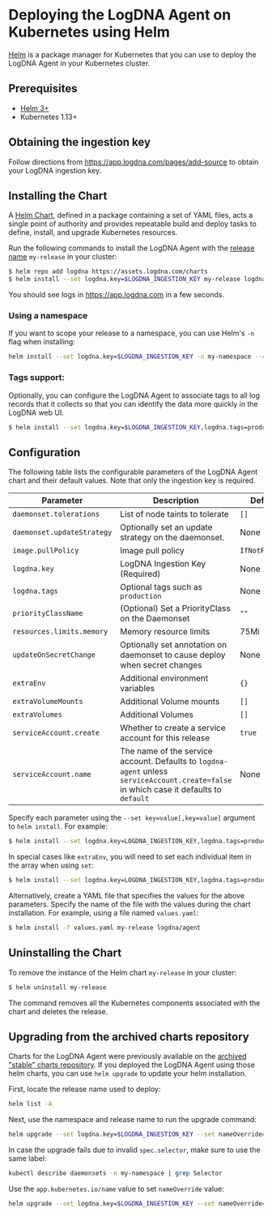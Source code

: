 # Deploying the LogDNA Agent on Kubernetes using Helm

[Helm][helm] is a package manager for Kubernetes that you can use to deploy the LogDNA Agent in your Kubernetes
cluster.

## Prerequisites

- [Helm 3+][helm-install]
- Kubernetes 1.13+

## Obtaining the ingestion key

Follow directions from https://app.logdna.com/pages/add-source to obtain your LogDNA ingestion key.

## Installing the Chart

A [Helm Chart][helm-concepts], defined in a package containing a set of YAML files, acts a single point of authority
and provides repeatable build and deploy tasks to define, install, and upgrade Kubernetes resources.

Run the following commands to install the LogDNA Agent with the [release name][helm-concepts] `my-release` in your
cluster:

```bash
$ helm repo add logdna https://assets.logdna.com/charts
$ helm install --set logdna.key=$LOGDNA_INGESTION_KEY my-release logdna/agent
```

You should see logs in https://app.logdna.com in a few seconds.

### Using a namespace

If you want to scope your release to a namespace, you can use Helm's `-n` flag when installing:

```bash
helm install --set logdna.key=$LOGDNA_INGESTION_KEY -n my-namespace --create-namespace my-release logdna/agent
```

### Tags support:

Optionally, you can configure the LogDNA Agent to associate tags to all log records that it collects so that you can
identify the data more quickly in the LogDNA web UI.

```bash
$ helm install --set logdna.key=$LOGDNA_INGESTION_KEY,logdna.tags=production my-release logdna/agent
```

## Configuration

The following table lists the configurable parameters of the LogDNA Agent chart and their default values. Note
that only the ingestion key is required.

Parameter | Description | Default
--- | --- | ---
`daemonset.tolerations` | List of node taints to tolerate | `[]`
`daemonset.updateStrategy` | Optionally set an update strategy on the daemonset. | None
`image.pullPolicy` | Image pull policy | `IfNotPresent`
`logdna.key` | LogDNA Ingestion Key (Required) | None
`logdna.tags` | Optional tags such as `production` | None
`priorityClassName` | (Optional) Set a PriorityClass on the Daemonset | `""`
`resources.limits.memory` | Memory resource limits | 75Mi
`updateOnSecretChange` | Optionally set annotation on daemonset to cause deploy when secret changes | None
`extraEnv` | Additional environment variables | `{}`
`extraVolumeMounts` | Additional Volume mounts | `[]`
`extraVolumes` | Additional Volumes | `[]`
`serviceAccount.create` | Whether to create a service account for this release | `true`
`serviceAccount.name` | The name of the service account. Defaults to `logdna-agent` unless `serviceAccount.create=false` in which case it defaults to `default` | None

Specify each parameter using the `--set key=value[,key=value]` argument to `helm install`. For example:

```bash
$ helm install --set logdna.key=LOGDNA_INGESTION_KEY,logdna.tags=production my-release logdna/agent
```

In special cases like `extraEnv`, you will need to set each individual item in the array when using `set`:

```bash
$ helm install --set logdna.key=LOGDNA_INGESTION_KEY,logdna.tags=production,extraEnv[0].name=LOGDNA_LOG_K8S_EVENTS,extraEnv[0].value=true my-release logdna/agent
```

Alternatively, create a YAML file that specifies the values for the above parameters. Specify the name of the file
with the values during the chart installation. For example, using a file named `values.yaml`:

```bash
$ helm install -f values.yaml my-release logdna/agent
```

## Uninstalling the Chart

To remove the instance of the Helm chart `my-release` in your cluster:

```bash
$ helm uninstall my-release
```

The command removes all the Kubernetes components associated with the chart and deletes the release.

## Upgrading from the archived charts repository

Charts for the LogDNA Agent were previously available on the [archived "stable" charts repository][helm-stable].
If you deployed the LogDNA Agent using those helm charts, you can use `helm upgrade` to update your helm installation.

First, locate the release name used to deploy:

```bash
helm list -A
```

Next, use the namespace and release name to run the upgrade command:

```bash
helm upgrade --set logdna.key=$LOGDNA_INGESTION_KEY --set nameOverride=logdna-agent -n my-namespace my-release logdna/agent
```

In case the upgrade fails due to invalid `spec.selector`, make sure to use the same label:

```bash
kubectl describe daemonsets -n my-namespace | grep Selector
```

Use the `app.kubernetes.io/name` value to set `nameOverride` value:

```bash
helm upgrade --set logdna.key=$LOGDNA_INGESTION_KEY --set nameOverride=logdna-agent -n my-namespace my-release logdna/agent
```

[helm]: https://helm.sh/
[helm-install]: https://helm.sh/docs/intro/install/
[helm-concepts]: https://helm.sh/docs/intro/using_helm/#three-big-concepts
[helm-stable]: https://github.com/helm/charts#%EF%B8%8F-deprecation-and-archive-notice
